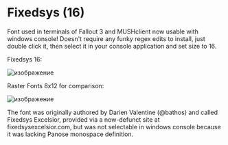 # Fixedsys (16)
Font used in terminals of Fallout 3 and MUSHclient now usable with windows console! Doesn't require any funky regex edits to install, just double click it, then select it in your console application and set size to 16.

Fixedsys 16:

![изображение](https://github.com/Sannanore/fixedsys16/assets/55186919/43ecb3e9-930f-4373-96a3-0f1d8108e71c)

Raster Fonts 8x12 for comparison:

![изображение](https://github.com/Sannanore/fixedsys16/assets/55186919/3a21cc33-87a1-4131-9615-a33b73605857)


The font was originally authored by Darien Valentine (@bathos) and called Fixedsys Excelsior, provided via a now-defunct site at fixedsysexcelsior.com, but was not selectable in windows console because it was lacking Panose monospace definition.
